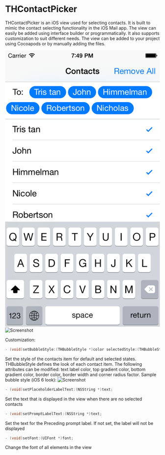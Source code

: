THContactPicker
===============

THContactPicker is an iOS view used for selecting contacts. It is built to mimic the contact selecting functionality in the iOS Mail app. The view can easily be added using interface builder or programmatically. It also supports customization to suit different needs. The view can be added to your project using Cocoapods or by manually adding the files.

![Screenshot](https://raw.githubusercontent.com/tristanhimmelman/THContactPicker/master/screenshot.png)
![Screenshot](https://raw.githubusercontent.com/tristanhimmelman/THContactPicker/master/example.gif)

Customization:

```objective-c
- (void)setBubbleStyle:(THBubbleStyle *)color selectedStyle:(THBubbleStyle *)selectedColor;
```
Set the style of the contacts item for default and selected states. THBubbleStyle defines the look of each contact item. The following attributes can be modified: text label color, top gradient color, bottom gradient color, border color, border width and corner radius factor. Sample bubble style (iOS 6 look):
![Screenshot](https://raw.githubusercontent.com/tristanhimmelman/THContactPicker/master/bubbleStyle.png)

```objective-c
- (void)setPlaceholderLabelText:(NSString *)text;
```
Set the text that is displayed in the view when there are no selected contacts

```objective-c
- (void)setPromptLabelText:(NSString *)text;	
```
Set the text for the Preceding prompt label. If not set, the label will not be displayed

```objective-c
- (void)setFont:(UIFont *)font;
```
Change the font of all elements in the view 
